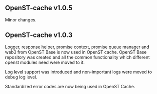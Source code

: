 ## OpenST-cache v1.0.5
Minor changes.

## OpenST-cache v1.0.3
Logger, response helper, promise context, promise queue manager and web3 from OpenST Base is now used in OpenST cache. OpenST Base repository was created and all the common functionality which different openst modules need were moved to it.

Log level support was introduced and non-important logs were moved to debug log level.

Standardized error codes are now being used in OpenST Cache.